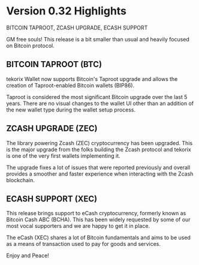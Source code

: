 # Version 0.32 Highlights

BITCOIN TAPROOT, ZCASH UPGRADE,  ECASH SUPPORT

GM free souls! This release is a bit smaller than usual and heavily focused on Bitcoin protocol.

## BITCOIN TAPROOT (BTC)

tekorix Wallet now supports Bitcoin's Taproot upgrade and allows the creation of Taproot-enabled Bitcoin wallets (BIP86).

Taproot is considered the most significant Bitcoin upgrade over the last 5 years. There are no visual changes to the wallet UI other than an addition of the new wallet type during the wallet setup process.

## ZCASH UPGRADE (ZEC)

The library powering Zcash (ZEC) cryptocurrency has been upgraded. This is the major upgrade from the folks building the Zcash protocol and tekorix is one of the very first wallets implementing it.

The upgrade fixes a lot of issues that were reported previously and overall provides a smoother and faster experience when interacting with the Zcash blockchain.

## ECASH SUPPORT (XEC)

This release brings support to eCash cryptocurrency, formerly known as Bitcoin Cash ABC (BCHA). This has been widely requested by some of our most vocal supporters and we are happy to get it in place.

The eCash (XEC) shares a lot of Bitcoin fundamentals and aims to be used as a means of transaction used to pay for goods and services.

Enjoy and Peace!
